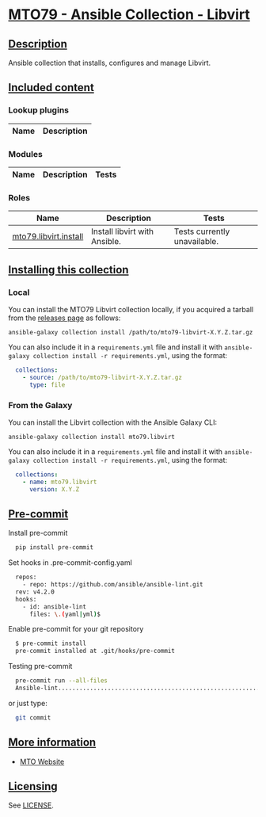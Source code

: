 # [MTO79 - Ansible Collection - Libvirt](#mto79---ansible-collection---libvirt)

## [Description](#description)

Ansible collection that installs, configures and manage Libvirt.

## [Included content](#included-content)

<!--start collection content-->
### Lookup plugins

Name | Description
--- | ---

### Modules

Name | Description | Tests
--- | --- | ---

### Roles

Name | Description | Tests
--- | --- | ---
[mto79.libvirt.install](https://github.com/mto79/ansible_collection_mto79.libvirt/blob/main/roles/install/README.md)| Install libvirt with Ansible.| Tests currently unavailable.
<!--end collection content-->

## [Installing this collection](#installing-this-collection)

### Local

You can install the MTO79 Libvirt collection locally, if you acquired a tarball from the [releases page](https://github.com/mto79/ansible_collection_mto79.libvirt/releases) as follows:

    ansible-galaxy collection install /path/to/mto79-libvirt-X.Y.Z.tar.gz

You can also include it in a `requirements.yml` file and install it with
`ansible-galaxy collection install -r requirements.yml`, using the format:

```yaml
  collections:
    - source: /path/to/mto79-libvirt-X.Y.Z.tar.gz
      type: file
```

### From the Galaxy

You can install the Libvirt collection with the Ansible Galaxy CLI:

    ansible-galaxy collection install mto79.libvirt

You can also include it in a `requirements.yml` file and install it with
`ansible-galaxy collection install -r requirements.yml`, using the format:

```yaml
  collections:
    - name: mto79.libvirt
      version: X.Y.Z
```

## [Pre-commit](#pre-commit)

Install pre-commit

```bash
  pip install pre-commit
```

Set hooks in .pre-commit-config.yaml

```bash
  repos:
    - repo: https://github.com/ansible/ansible-lint.git
  rev: v4.2.0
  hooks:
    - id: ansible-lint
      files: \.(yaml|yml)$
```

Enable pre-commit for your git repository

```bash
  $ pre-commit install
  pre-commit installed at .git/hooks/pre-commit
```

Testing pre-commit

```bash
  pre-commit run --all-files
  Ansible-lint.............................................................Passed
```

or just type:

```bash
  git commit
```

## [More information](#more-information)

* [MTO Website](https://mto.nu)

## [Licensing](#licensing)

See [LICENSE](LICENSE).
